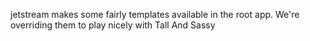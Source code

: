 jetstream makes some fairly templates available in the root app. We're overriding them to play nicely with Tall And Sassy